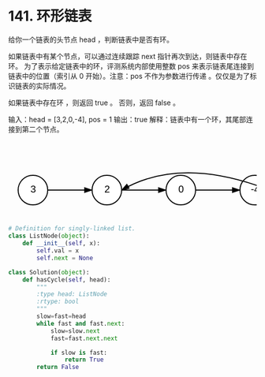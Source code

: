 # 141. 环形链表

给你一个链表的头节点 head ，判断链表中是否有环。

如果链表中有某个节点，可以通过连续跟踪 next 指针再次到达，则链表中存在环。 为了表示给定链表中的环，评测系统内部使用整数 pos 来表示链表尾连接到链表中的位置（索引从 0 开始）。注意：pos 不作为参数进行传递 。仅仅是为了标识链表的实际情况。

如果链表中存在环 ，则返回 true 。 否则，返回 false 。

输入：head = [3,2,0,-4], pos = 1
输出：true
解释：链表中有一个环，其尾部连接到第二个节点。

<html lang="zh-CN">

<head>
  <meta charset="UTF-8">
  <title>环形链表示意图</title>
</head>

<body>
  <svg width="800" height="250" xmlns="http://www.w3.org/2000/svg">
    <!-- 绘制节点 -->
    <!-- 节点 3 -->
    <circle cx="50" cy="100" r="30" stroke="black" stroke-width="2" fill="white" />
    <text x="45" y="105" font-family="Arial" font-size="20">3</text>
    <!-- 节点 2 -->
    <circle cx="200" cy="100" r="30" stroke="black" stroke-width="2" fill="white" />
    <text x="195" y="105" font-family="Arial" font-size="20">2</text>
    <!-- 节点 0 -->
    <circle cx="350" cy="100" r="30" stroke="black" stroke-width="2" fill="white" />
    <text x="345" y="105" font-family="Arial" font-size="20">0</text>
    <!-- 节点 -4 -->
    <circle cx="500" cy="100" r="30" stroke="black" stroke-width="2" fill="white" />
    <text x="492" y="105" font-family="Arial" font-size="20">-4</text>
    <!-- 绘制普通箭头（直线连接） -->
    <line x1="80" y1="100" x2="170" y2="100" stroke="black" stroke-width="2" marker-end="url(#arrow)" />
    <line x1="230" y1="100" x2="320" y2="100" stroke="black" stroke-width="2" marker-end="url(#arrow)" />
    <line x1="380" y1="100" x2="470" y2="100" stroke="black" stroke-width="2" marker-end="url(#arrow)" />
    <!-- 绘制从 -4 指向 2 的环形箭头，调整路径使其指向节点 2 -->
    <path d="M 530 100 Q 350 30 230 100" stroke="black" stroke-width="2" fill="none" marker-end="url(#arrow)" />
    <!-- 定义箭头标记 -->
    <defs>
      <marker id="arrow" markerWidth="10" markerHeight="10" refX="8" refY="3" orient="auto" markerUnits="strokeWidth">
        <path d="M0,0 L0,6 L9,3 z" fill="black" />
      </marker>
    </defs>
  </svg>
</body>

</html>

```python
# Definition for singly-linked list.
class ListNode(object):
    def __init__(self, x):
        self.val = x
        self.next = None

class Solution(object):
    def hasCycle(self, head):
        """
        :type head: ListNode
        :rtype: bool
        """
        slow=fast=head 
        while fast and fast.next:
            slow=slow.next 
            fast=fast.next.next 

            if slow is fast:
                return True
        return False

```